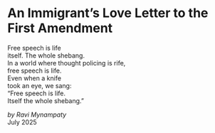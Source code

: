 # An Immigrant’s Love Letter to the First Amendment 

Free speech is life  
itself. The whole shebang.  
In a world where thought policing is rife,  
free speech is life.  
Even when a knife  
took an eye, we sang:  
“Free speech is life.  
Itself the whole shebang.”    
  
_by Ravi Mynampaty_   
July 2025  
